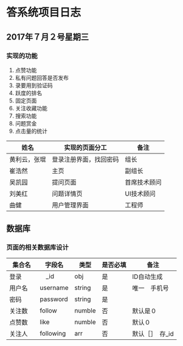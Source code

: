 # 答系统项目日志

##  2017年７月２号星期三

### 实现的功能

1. 点赞功能
2. 私有问题回答是否发布
3. 录要用到验证码
4. 跃度的排名
5. 固定页面
6. 关注收藏功能
7. 搜索功能
8. 问题赏金
9. 点击量的统计

姓名 | 实现的页面分工 | 备注
-----|------|-----
黄利云，张琨|登录注册界面，找回密码 |组长 
崔浩然|  主页| 副组长
吴凯园|提问页面|首席技术顾问
刘美红|问题详情页|UI技术顾问
曲健|用户管理界面|工程师



## 数据库

### 页面的相关数据库设计

集合名 | 字段名 |类型|是否必填|备注
----|----|-----|--|-----|
登录　|　_id　|obj|是|ID自动生成
用户名　|username |string|是|唯一　手机号
密码|password |string|是|　 
 关注数|follow|numble|否|默认是０
 点赞数|like|numble|否|默认０
 关注人|following|arr|否|默认［］　存_id
     
     
     

